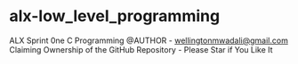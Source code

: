 # alx-low_level_programming
ALX Sprint 0ne
C Programming 
@AUTHOR - wellingtonmwadali@gmail.com
Claiming Ownership of the GitHub Repository - Please Star if You Like It
